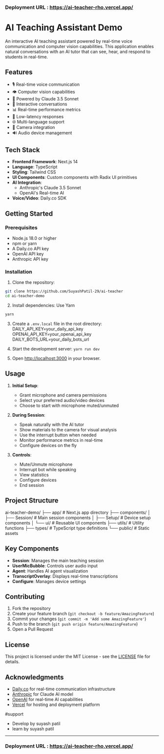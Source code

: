 ### Deployment URL : https://ai-teacher-rho.vercel.app/

# AI Teaching Assistant Demo

An interactive AI teaching assistant powered by real-time voice communication and computer vision capabilities. This application enables natural conversations with an AI tutor that can see, hear, and respond to students in real-time.

## Features

- 🎙️ Real-time voice communication
- 👁️ Computer vision capabilities
- 🤖 Powered by Claude 3.5 Sonnet
- 🔄 Interactive conversations
- 📊 Real-time performance metrics
- 🎯 Low-latency responses
- 🌐 Multi-language support
- 🎥 Camera integration
- 🔊 Audio device management

## Tech Stack

- **Frontend Framework**: Next.js 14
- **Language**: TypeScript
- **Styling**: Tailwind CSS
- **UI Components**: Custom components with Radix UI primitives
- **AI Integration**: 
  - Anthropic's Claude 3.5 Sonnet
  - OpenAI's Real-time AI
- **Voice/Video**: Daily.co SDK

## Getting Started

### Prerequisites

- Node.js 18.0 or higher
- npm or yarn
- A Daily.co API key
- OpenAI API key
- Anthropic API key

### Installation

1. Clone the repository:
```bash
git clone https://github.com/SuyashPatil-29/ai-teacher
cd ai-teacher-demo
```

2. Install dependencies:
Use Yarn 
```bash
yarn 
```

3. Create a `.env.local` file in the root directory:
DAILY_API_KEY=your_daily_api_key
OPENAI_API_KEY=your_openai_api_key
DAILY_BOTS_URL=your_daily_bots_url

4. Start the development server:
```yarn run dev```

5. Open [http://localhost:3000](http://localhost:3000) in your browser.

## Usage

1. **Initial Setup**:
   - Grant microphone and camera permissions
   - Select your preferred audio/video devices
   - Choose to start with microphone muted/unmuted

2. **During Session**:
   - Speak naturally with the AI tutor
   - Show materials to the camera for visual analysis
   - Use the interrupt button when needed
   - Monitor performance metrics in real-time
   - Configure devices on the fly

3. **Controls**:
   - Mute/Unmute microphone
   - Interrupt bot while speaking
   - View statistics
   - Configure devices
   - End session

## Project Structure
ai-teacher-demo/
├── app/ # Next.js app directory
├── components/
│ ├── Session/ # Main session components
│ ├── Setup/ # Device setup components
│ └── ui/ # Reusable UI components
├── utils/ # Utility functions
├── types/ # TypeScript type definitions
└── public/ # Static assets


## Key Components

- **Session**: Manages the main teaching session
- **UserMicBubble**: Controls user audio input
- **Agent**: Handles AI agent visualization
- **TranscriptOverlay**: Displays real-time transcriptions
- **Configure**: Manages device settings

## Contributing

1. Fork the repository
2. Create your feature branch (`git checkout -b feature/AmazingFeature`)
3. Commit your changes (`git commit -m 'Add some AmazingFeature'`)
4. Push to the branch (`git push origin feature/AmazingFeature`)
5. Open a Pull Request

## License

This project is licensed under the MIT License - see the [LICENSE](LICENSE) file for details.

## Acknowledgments

- [Daily.co](https://daily.co) for real-time communication infrastructure
- [Anthropic](https://anthropic.com) for Claude AI model
- [OpenAI](https://openai.com) for real-time AI capabilities
- [Vercel](https://vercel.com) for hosting and deployment platform

#support 

- Develop by suyash patil
- learn by suyash patil

---

### Deployment URL : https://ai-teacher-rho.vercel.app/
